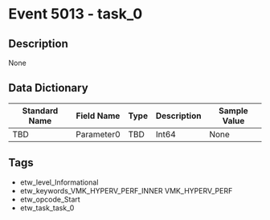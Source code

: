 # Event 5013 - task_0

## Description
None

## Data Dictionary
|Standard Name|Field Name|Type|Description|Sample Value|
|---|---|---|---|---|
|TBD|Parameter0|TBD|Int64|None|None|

## Tags
* etw_level_Informational
* etw_keywords_VMK_HYPERV_PERF_INNER VMK_HYPERV_PERF
* etw_opcode_Start
* etw_task_task_0